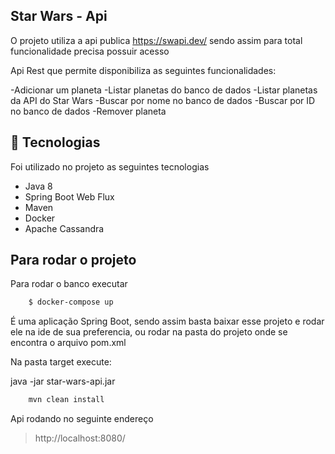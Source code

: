 ## Star Wars - Api

O projeto utiliza a api publica https://swapi.dev/  sendo assim para total funcionalidade precisa possuir acesso

Api Rest que permite disponibiliza as seguintes funcionalidades:

-Adicionar um planeta
-Listar planetas do banco de dados
-Listar planetas da API do Star Wars
-Buscar por nome no banco de dados
-Buscar por ID no banco de dados
-Remover planeta


## :hammer: Tecnologias

Foi utilizado no projeto as seguintes tecnologias

- Java 8
- Spring Boot Web Flux
- Maven
- Docker
- Apache Cassandra

## Para rodar o projeto

Para rodar o banco executar

```sh
    $ docker-compose up
```

É uma aplicação Spring Boot, sendo assim basta baixar esse projeto e rodar ele na ide de sua preferencia,
ou rodar na pasta do projeto onde se encontra o arquivo pom.xml

Na pasta target execute:

java -jar star-wars-api.jar

```sh
    mvn clean install
```

Api rodando no seguinte endereço 

> http://localhost:8080/
